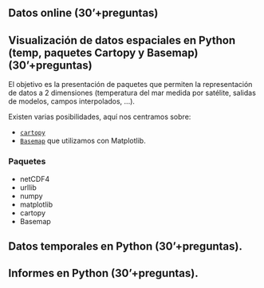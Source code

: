 
## Datos online (30’+preguntas)

## Visualización de datos espaciales en Python (temp, paquetes Cartopy y Basemap) (30’+preguntas)

El objetivo es la presentación de paquetes que permiten la representación de datos a 2 dimensiones (temperatura del mar medida por satélite, salidas de modelos, campos interpolados, ...).

Existen varias posibilidades, aquí nos centramos sobre:
- [`cartopy`](https://scitools.org.uk/cartopy)
- [`Basemap`](https://matplotlib.org/basemap)
que utilizamos con Matplotlib.

### Paquetes

- netCDF4
- urllib
- numpy
- matplotlib
- cartopy
- Basemap

## Datos temporales en Python (30’+preguntas).

## Informes en Python (30’+preguntas).
